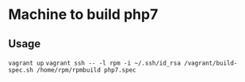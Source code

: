 Machine to build php7
========

Usage
-------
`vagrant up`
`vagrant ssh -- -l rpm -i ~/.ssh/id_rsa /vagrant/build-spec.sh /home/rpm/rpmbuild php7.spec`

